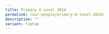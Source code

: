 ```yaml
---
title: Primary 6 Level 2024
permalink: /our-people/primary-6-level-2024/
description: ""
variant: tiptap
---
```

<p></p><p></p>